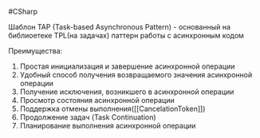 #CSharp 

Шаблон TAP (Task-based Asynchronous Pattern) - основанный на библиоетеке TPL(на задачах) паттерн работы с асинхронным кодом

Преимущества:
1. Простая инициализация и завершение асинхронной операции
2. Удобный способ получения возвращаемого значения асинхронной операции
3. Получение исключения, возникшего в асинхронной операции
4. Просмотр состояния асинхронной операции
5. Поддержка отмены выполнения([[CancelationToken]])
6. Продолжение задач (Task Continuation)
7. Планирование выполнения асинхронной операции